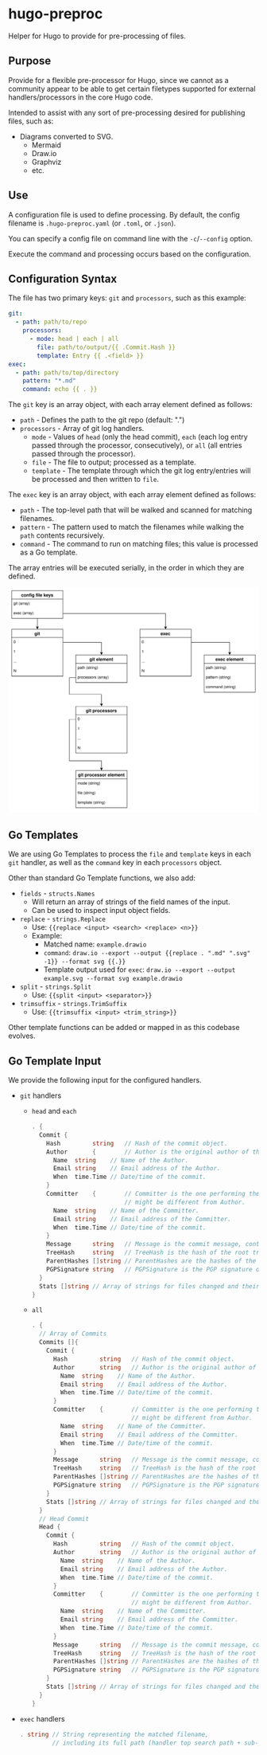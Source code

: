 # hugo-preproc

Helper for Hugo to provide for pre-processing of files.

## Purpose

Provide for a flexible pre-processor for Hugo, since we cannot as a community appear to be able to get certain filetypes supported for external handlers/processors in the core Hugo code.

Intended to assist with any sort of pre-processing desired for publishing files, such as:

* Diagrams converted to SVG.
  * Mermaid
  * Draw.io
  * Graphviz
  * etc.

## Use

A configuration file is used to define processing.  By default, the config filename is `.hugo-preproc.yaml` (or `.toml`, or `.json`).

You can specify a config file on command line with the `-c`/`--config` option.

Execute the command and processing occurs based on the configuration.

## Configuration Syntax

The file has two primary keys: `git` and `processors`, such as this example:

``` yaml
git:
  - path: path/to/repo
    processors:
      - mode: head | each | all
        file: path/to/output/{{ .Commit.Hash }}
        template: Entry {{ .<field> }}
exec:
  - path: path/to/top/directory
    pattern: "*.md"
    command: echo {{ . }}
```

The `git` key  is an array object, with each array element defined as follows:

* `path` - Defines the path to the git repo (default: ".")
* `processors` - Array of git log handlers.
  * `mode` - Values of `head` (only the head commit), `each` (each log entry passed through the processor, consecutively), or `all` (all entries passed through the processor).
  * `file` - The file to output; processed as a template.
  * `template` - The template through which the git log entry/entries will be processed and then written to `file`.

The `exec` key is an array object, with each array element defined as follows:

* `path` - The top-level path that will be walked and scanned for matching filenames.
* `pattern` - The pattern used to match the filenames while walking the `path` contents recursively.
* `command` - The command to run on matching files; this value is processed as a Go template.

The array entries will be executed serially, in the order in which they are defined.

![Configuration Data Structure](config-data-model.svg)

## Go Templates

We are using Go Templates to process the `file` and `template` keys in each `git` handler, as well as the `command` key in each `processors` object.

Other than standard Go Template functions, we also add:

* `fields` - `structs.Names`
  * Will return an array of strings of the field names of the input.
  * Can be used to inspect input object fields.
* `replace` - `strings.Replace`
  * Use: `{{replace <input> <search> <replace> <n>}}`
  * Example:
    * Matched name: `example.drawio`
    * `command`: `draw.io --export --output {{replace . ".md" ".svg" -1}} --format svg {{.}}`
    * Template output used for `exec`: `draw.io --export --output example.svg --format svg example.drawio`
* `split` - `strings.Split`
  * Use: `{{split <input> <separator>}}`
* `trimsuffix` - `strings.TrimSuffix`
  * Use: `{{trimsuffix <input> <trim_string>}}`

Other template functions can be added or mapped in as this codebase evolves.

## Go Template Input

We provide the following input for the configured handlers.

* `git` handlers
  * `head` and `each`

    ``` go
    . {
      Commit {
        Hash         string   // Hash of the commit object.
        Author       {        // Author is the original author of the commit.
          Name  string    // Name of the Author.
          Email string    // Email address of the Author.
          When  time.Time // Date/time of the commit. 
        }
        Committer    {        // Committer is the one performing the commit,
                              // might be different from Author.
          Name  string    // Name of the Committer.
          Email string    // Email address of the Committer.
          When  time.Time // Date/time of the commit. 
        }
        Message      string   // Message is the commit message, contains arbitrary text.
        TreeHash     string   // TreeHash is the hash of the root tree of the commit.
        ParentHashes []string // ParentHashes are the hashes of the parent commits of the commit.
        PGPSignature string   // PGPSignature is the PGP signature of the commit.
      }
      Stats []string // Array of strings for files changed and their stats.
    }
    ```

  * `all`

    ``` go
    . {
      // Array of Commits
      Commits []{
        Commit {
          Hash         string   // Hash of the commit object.
          Author       string   // Author is the original author of the commit.
            Name  string    // Name of the Author.
            Email string    // Email address of the Author.
            When  time.Time // Date/time of the commit. 
          }
          Committer    {        // Committer is the one performing the commit,
                                // might be different from Author.
            Name  string    // Name of the Committer.
            Email string    // Email address of the Committer.
            When  time.Time // Date/time of the commit. 
          }
          Message      string   // Message is the commit message, contains arbitrary text.
          TreeHash     string   // TreeHash is the hash of the root tree of the commit.
          ParentHashes []string // ParentHashes are the hashes of the parent commits of the commit.
          PGPSignature string   // PGPSignature is the PGP signature of the commit.
        }
        Stats []string // Array of strings for files changed and their stats.
      }
      // Head Commit
      Head {
        Commit {
          Hash         string   // Hash of the commit object.
          Author       string   // Author is the original author of the commit.
            Name  string    // Name of the Author.
            Email string    // Email address of the Author.
            When  time.Time // Date/time of the commit. 
          }
          Committer    {        // Committer is the one performing the commit,
                                // might be different from Author.
            Name  string    // Name of the Committer.
            Email string    // Email address of the Committer.
            When  time.Time // Date/time of the commit. 
          }
          Message      string   // Message is the commit message, contains arbitrary text.
          TreeHash     string   // TreeHash is the hash of the root tree of the commit.
          ParentHashes []string // ParentHashes are the hashes of the parent commits of the commit.
          PGPSignature string   // PGPSignature is the PGP signature of the commit.
        }
        Stats []string // Array of strings for files changed and their stats.
      }
    }
    ```

* `exec` handlers

  ``` go
  . string // String representing the matched filename,
           // including its full path (handler top search path + sub-path to file).
  ```
